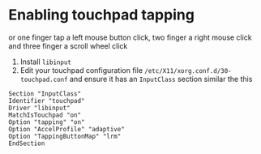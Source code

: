 # Enabling touchpad tapping
or one finger tap a left mouse button click, two finger a right mouse click and three finger a scroll wheel click
1. Install ``libinput``
2. Edit your touchpad configuration file ``/etc/X11/xorg.conf.d/30-touchpad.conf`` and ensure it has an ``InputClass`` section similar the this
````console
Section "InputClass"
Identifier "touchpad"
Driver "libinput"
MatchIsTouchpad "on"
Option "tapping" "on"
Option "AccelProfile" "adaptive"
Option "TappingButtonMap" "lrm"
EndSection
````

